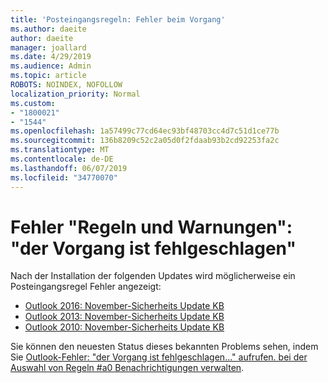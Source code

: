 ```yaml
---
title: 'Posteingangsregeln: Fehler beim Vorgang'
ms.author: daeite
author: daeite
manager: joallard
ms.date: 4/29/2019
ms.audience: Admin
ms.topic: article
ROBOTS: NOINDEX, NOFOLLOW
localization_priority: Normal
ms.custom:
- "1800021"
- "1544"
ms.openlocfilehash: 1a57499c77cd64ec93bf48703cc4d7c51d1ce77b
ms.sourcegitcommit: 136b8209c52c2a05d0f2fdaab93b2cd92253fa2c
ms.translationtype: MT
ms.contentlocale: de-DE
ms.lasthandoff: 06/07/2019
ms.locfileid: "34770070"
---
```

# <a name="rules-and-alerts-error-the-operation-failed"></a>Fehler "Regeln und Warnungen": "der Vorgang ist fehlgeschlagen"

Nach der Installation der folgenden Updates wird möglicherweise ein Posteingangsregel Fehler angezeigt:
- [Outlook 2016: November-Sicherheits Update KB](https://support.microsoft.com/help/4461506)
- [Outlook 2013: November-Sicherheits Update KB](https://support.microsoft.com/help/4461486)
- [Outlook 2010: November-Sicherheits Update KB](https://support.microsoft.com/help/4461585) 

Sie können den neuesten Status dieses bekannten Problems sehen, indem Sie [Outlook-Fehler: "der Vorgang ist fehlgeschlagen..." aufrufen. bei der Auswahl von Regeln #a0 Benachrichtigungen verwalten](https://support.office.com/article/Outlook-Error-The-operation-failed-when-selecting-Manage-Rules-Alerts-64b6ff77-98c2-4564-9cbf-25bd8e17fb8b%20).